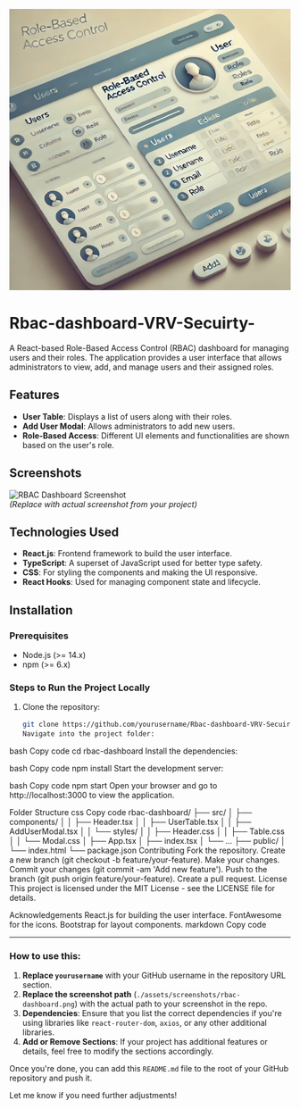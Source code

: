 ![Alt text](https://github.com/yoshita19/Rbac-dashboard-VRV-Secuirty-/blob/main/Model.webp)

# Rbac-dashboard-VRV-Secuirty-

A React-based Role-Based Access Control (RBAC) dashboard for managing users and their roles. The application provides a user interface that allows administrators to view, add, and manage users and their assigned roles.

## Features

- **User Table**: Displays a list of users along with their roles.
- **Add User Modal**: Allows administrators to add new users.
- **Role-Based Access**: Different UI elements and functionalities are shown based on the user's role.

## Screenshots

![RBAC Dashboard Screenshot](./assets/screenshots/rbac-dashboard.png)  
*(Replace with actual screenshot from your project)*

## Technologies Used

- **React.js**: Frontend framework to build the user interface.
- **TypeScript**: A superset of JavaScript used for better type safety.
- **CSS**: For styling the components and making the UI responsive.
- **React Hooks**: Used for managing component state and lifecycle.

## Installation

### Prerequisites

- Node.js (>= 14.x)
- npm (>= 6.x)

### Steps to Run the Project Locally

1. Clone the repository:
   ```bash
   git clone https://github.com/yourusername/Rbac-dashboard-VRV-Secuirty.git
   Navigate into the project folder:

bash
Copy code
cd rbac-dashboard
Install the dependencies:

bash
Copy code
npm install
Start the development server:

bash
Copy code
npm start
Open your browser and go to http://localhost:3000 to view the application.

Folder Structure
css
Copy code
rbac-dashboard/
├── src/
│   ├── components/
│   │   ├── Header.tsx
│   │   ├── UserTable.tsx
│   │   ├── AddUserModal.tsx
│   │   └── styles/
│   │       ├── Header.css
│   │       ├── Table.css
│   │       └── Modal.css
│   ├── App.tsx
│   ├── index.tsx
│   └── ...
├── public/
│   └── index.html
└── package.json
Contributing
Fork the repository.
Create a new branch (git checkout -b feature/your-feature).
Make your changes.
Commit your changes (git commit -am 'Add new feature').
Push to the branch (git push origin feature/your-feature).
Create a pull request.
License
This project is licensed under the MIT License - see the LICENSE file for details.

Acknowledgements
React.js for building the user interface.
FontAwesome for the icons.
Bootstrap for layout components.
markdown
Copy code

---

### How to use this:

1. **Replace `yourusername`** with your GitHub username in the repository URL section.
2. **Replace the screenshot path** (`./assets/screenshots/rbac-dashboard.png`) with the actual path to your screenshot in the repo.
3. **Dependencies**: Ensure that you list the correct dependencies if you're using libraries like `react-router-dom`, `axios`, or any other additional libraries.
4. **Add or Remove Sections**: If your project has additional features or details, feel free to modify the sections accordingly.

Once you're done, you can add this `README.md` file to the root of your GitHub repository and push it.

Let me know if you need further adjustments!






